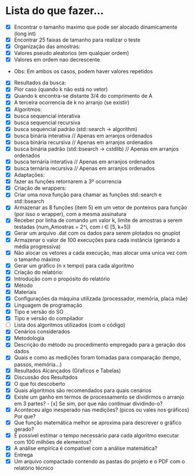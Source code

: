 # Lista do que fazer...

- [x] Encontrar o tamanho maximo que pode ser alocado dinamicamente (long int)
- [x] Encontrar 25 faixas de tamanho para realizar o teste
- [x] Organização das amostras:
 - [x] Valores pseudo aleatorios (em qualquer ordem)
 - [x] Valores em ordem nao decrescente
 - Obs: Em ambos os casos, podem haver valores repetidos
- [x] Resultados da busca:
 - [x] Pior caso (quando k não está no vetor)
 - [x] Quando k encontra-se distante 3/4 do comprimento de A
 - [x] A terceira ocorrencia de k no arranjo (se existir)
- [x] Algoritmos: 
 - [x] busca sequencial interativa
 - [x] busca sequencial recursiva
 - [x] busca sequencial padrão (std::search -> algorithm)
 - [x] busca binária interativa                          // Apenas em arranjos ordenados
 - [x] busca binária recursiva                           // Apenas em arranjos ordenados
 - [x] busca binária padrão (std::bsearch -> cstdlib)    // Apenas em arranjos ordenados
 - [x] busca ternária interativa                         // Apenas em arranjos ordenados
 - [x] busca ternária recursiva                          // Apenas em arranjos ordenados
- [x] Adaptações:
 - [x] fazer as funções retornarem a 3º ocorrencia
- [x] Criação de wrappers:
 - [x] Criar uma nova função para chamar as funções std::search e std::bsearch
- [x] Armazenar as 8 funções (item 5) em um vetor de ponteiros para função (por isso o wrapper), com a mesma assinatura
- [x] Receber por linha de comando um valor k, limite de amostras a serem testadas (num_Amostras = 2^i, com i ∈ [5, k+5])
- [x] Gerar um arquivo .dat com os dados para serem plotados no gnuplot
- [x] Armazenar o valor de 100 execuções para cada instância (gerando a média progressiva)
- [x] Não alocar os vetores a cada execução, mas alocar uma unica vez com o tamanho máximo
- [x] Gerar um gráfico (n x tempo) para cada algoritmo
- [x] Criação do relatório:
 - [x] Introdução com o propósito do relatório
 - [x] Método
  - [x] Materiais
   - [x] Configurações da máquina utilizada (processador, memória, placa mãe)
   - [x] Linguagem de programação
   - [x] Tipo e versão do SO
   - [x] Tipo e versão do compilador
   - [ ] Lista dos algoritmos utilizados (com o código)
   - [x] Cenários considerados
  - [x] Metodologia
   - [x] Descrição do método ou procedimento empregado para a geração dos dados
   - [x] Quais e como as medições foram tomadas para comparação (tempo, passos, memória...)
  - [x] Resultados Alcançados (Gŕaficos e Tabelas)
  - [x] Discussão dos Resultados
   - [x] O que foi descoberto
   - [x] Quais algoritmos são recomendados para quais cenários
   - [x] Existe um ganho em termos de processamento se dividirmos o arranjo em 3 partes?
    - [x] Se sim, por que não continuar dividindo-o?
   - [x] Aconteceu algo inesperado nas medições? (picos ou vales nos gráficos) Por que?
   - [x] Que função matemática melhor se aproxima para descrever o gráfico gerado?
   - [x] É possível estimar o tempo necessário para cada algoritmo executar com 100 milhões de elementos?
   - [x] A análise empírica é compatível com a análise matemática?
- [x] Entrega
 - [x] Um arquivo compactado contendo as pastas do projeto e o PDF com o relatório técnico
